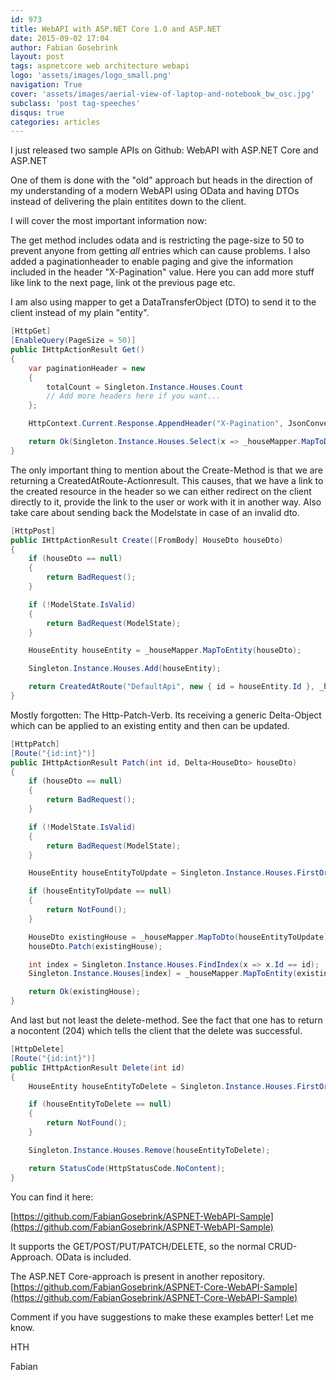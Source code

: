 ```yaml
---
id: 973
title: WebAPI with ASP.NET Core 1.0 and ASP.NET
date: 2015-09-02 17:04
author: Fabian Gosebrink
layout: post
tags: aspnetcore web architecture webapi
logo: 'assets/images/logo_small.png'
navigation: True
cover: 'assets/images/aerial-view-of-laptop-and-notebook_bw_osc.jpg'
subclass: 'post tag-speeches'
disqus: true
categories: articles
---
```


I just released two sample APIs on Github: WebAPI with ASP.NET Core and ASP.NET

One of them is done with the "old" approach but heads in the direction of my understanding of a modern WebAPI using OData and having DTOs instead of delivering the plain entitites down to the client.

I will cover the most important information now:

The get method includes odata and is restricting the page-size to 50 to prevent anyone from getting _all_ entries which can cause problems. I also added a paginationheader to enable paging and give the information included in the header "X-Pagination" value. Here you can add more stuff like link to the next page, link ot the previous page etc.

I am also using mapper to get a DataTransferObject (DTO) to send it to the client instead of my plain "entity".

```csharp
[HttpGet]
[EnableQuery(PageSize = 50)]
public IHttpActionResult Get()
{
    var paginationHeader = new
    {
        totalCount = Singleton.Instance.Houses.Count
        // Add more headers here if you want...
    };

    HttpContext.Current.Response.AppendHeader("X-Pagination", JsonConvert.SerializeObject(paginationHeader));

    return Ok(Singleton.Instance.Houses.Select(x => _houseMapper.MapToDto(x)));
}
```

The only important thing to mention about the Create-Method is that we are returning a CreatedAtRoute-Actionresult. This causes, that we have a link to the created resource in the header so we can either redirect on the client directly to it, provide the link to the user or work with it in another way.
Also take care about sending back the Modelstate in case of an invalid dto.

```csharp
[HttpPost]
public IHttpActionResult Create([FromBody] HouseDto houseDto)
{
    if (houseDto == null)
    {
        return BadRequest();
    }

    if (!ModelState.IsValid)
    {
        return BadRequest(ModelState);
    }

    HouseEntity houseEntity = _houseMapper.MapToEntity(houseDto);

    Singleton.Instance.Houses.Add(houseEntity);

    return CreatedAtRoute("DefaultApi", new { id = houseEntity.Id }, _houseMapper.MapToDto(houseEntity));
}
```

Mostly forgotten: The Http-Patch-Verb. Its receiving a generic Delta-Object which can be applied to an existing entity and then can be updated.

```csharp
[HttpPatch]
[Route("{id:int}")]
public IHttpActionResult Patch(int id, Delta<HouseDto> houseDto)
{
    if (houseDto == null)
    {
        return BadRequest();
    }

    if (!ModelState.IsValid)
    {
        return BadRequest(ModelState);
    }

    HouseEntity houseEntityToUpdate = Singleton.Instance.Houses.FirstOrDefault(x => x.Id == id);

    if (houseEntityToUpdate == null)
    {
        return NotFound();
    }

    HouseDto existingHouse = _houseMapper.MapToDto(houseEntityToUpdate);
    houseDto.Patch(existingHouse);

    int index = Singleton.Instance.Houses.FindIndex(x => x.Id == id);
    Singleton.Instance.Houses[index] = _houseMapper.MapToEntity(existingHouse);

    return Ok(existingHouse);
}
```

And last but not least the delete-method. See the fact that one has to return a nocontent (204) which tells the client that the delete was successful.

```csharp
[HttpDelete]
[Route("{id:int}")]
public IHttpActionResult Delete(int id)
{
    HouseEntity houseEntityToDelete = Singleton.Instance.Houses.FirstOrDefault(x => x.Id == id);

    if (houseEntityToDelete == null)
    {
        return NotFound();
    }

    Singleton.Instance.Houses.Remove(houseEntityToDelete);

    return StatusCode(HttpStatusCode.NoContent);
}
```

You can find it here:

[https://github.com/FabianGosebrink/ASPNET-WebAPI-Sample](https://github.com/FabianGosebrink/ASPNET-WebAPI-Sample)

It supports the GET/POST/PUT/PATCH/DELETE, so the normal CRUD-Approach. OData is included.

The ASP.NET Core-approach is present in another repository.
[https://github.com/FabianGosebrink/ASPNET-Core-WebAPI-Sample](https://github.com/FabianGosebrink/ASPNET-Core-WebAPI-Sample)

Comment if you have suggestions to make these examples better! Let me know.

HTH

Fabian
